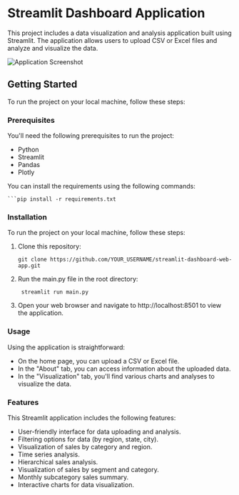 # Streamlit Dashboard Application

This project includes a data visualization and analysis application built using Streamlit. The application allows users to upload CSV or Excel files and analyze and visualize the data.

![Application Screenshot](file:///C:/Users/ahmet/Downloads/table.png)

## Getting Started

To run the project on your local machine, follow these steps:

### Prerequisites

You'll need the following prerequisites to run the project:

- Python
- Streamlit
- Pandas
- Plotly

You can install the requirements using the following commands:

    ```pip install -r requirements.txt

### Installation

To run the project on your local machine, follow these steps:

1. Clone this repository:
    ```
    git clone https://github.com/YOUR_USERNAME/streamlit-dashboard-web-app.git

2. Run the main.py file in the root directory:
    ```
     streamlit run main.py

3. Open your web browser and navigate to http://localhost:8501 to view the application.


### Usage

Using the application is straightforward:

- On the home page, you can upload a CSV or Excel file.
- In the "About" tab, you can access information about the uploaded data.
- In the "Visualization" tab, you'll find various charts and analyses to visualize the data.


### Features

This Streamlit application includes the following features:

- User-friendly interface for data uploading and analysis.
- Filtering options for data (by region, state, city).
- Visualization of sales by category and region.
- Time series analysis.
- Hierarchical sales analysis.
- Visualization of sales by segment and category.
- Monthly subcategory sales summary.
- Interactive charts for data visualization.

